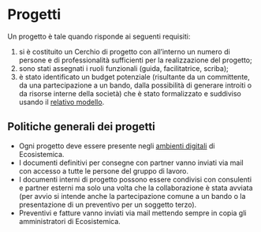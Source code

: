 # Progetti

Un progetto è tale quando risponde ai seguenti requisiti:&#x20;

1. si è costituito un Cerchio di progetto con all’interno un numero di persone e di professionalità sufficienti per la realizzazione del progetto;&#x20;
2. sono stati assegnati i ruoli funzionali (guida, facilitatrice, scriba);
3. è stato identificato un budget potenziale (risultante da un committente, da una partecipazione a un bando, dalla possibilità di generare introiti o da risorse interne della società) che è stato formalizzato e suddiviso usando il [relativo modello](https://docs.google.com/spreadsheets/d/1zK7QHb7jCLSQ4O1z3js0q3WsAOX46FIy/edit?gid=831611632#gid=831611632).

## Politiche generali dei progetti

* Ogni progetto deve essere presente negli [ambienti digitali](../../ambienti-digitali/ambienti-digitali.md) di Ecosistemica.
* I documenti definitivi per consegne con partner vanno inviati via mail con accesso a tutte le persone del gruppo di lavoro.
* I documenti interni di progetto possono essere condivisi con consulenti e partner esterni ma solo una volta che la collaborazione è stata avviata (per avvio si intende anche la partecipazione comune a un bando o la presentazione di un preventivo per un soggetto terzo).
* Preventivi e fatture vanno inviati via mail mettendo sempre in copia gli amministratori di Ecosistemica.
